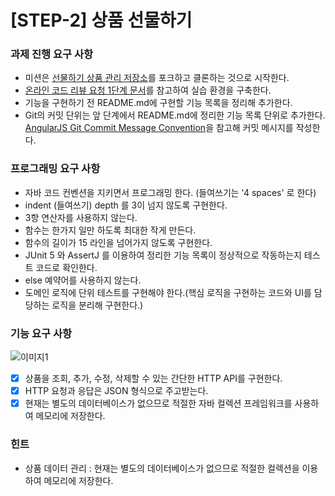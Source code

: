 # [STEP-2] 상품 선물하기

### 과제 진행 요구 사항
- 미션은 [선물하기 상품 관리 저장소](https://github.com/kakao-tech-campus-2nd-step2/spring-gift-product)를 포크하고 클론하는 것으로 시작한다.
- [온라인 코드 리뷰 요청 1단계 문서](https://github.com/next-step/nextstep-docs/blob/master/codereview/review-step1.md)를 참고하여 실습 환경을 구축한다.
- 기능을 구현하기 전 README.md에 구현할 기능 목록을 정리해 추가한다.
- Git의 커밋 단위는 앞 단계에서 README.md에 정리한 기능 목록 단위로 추가한다. [AngularJS Git Commit Message Convention](https://gist.github.com/stephenparish/9941e89d80e2bc58a153)을 참고해 커밋 메시지를 작성한다.


### 프로그래밍 요구 사항 
- 자바 코드 컨벤션을 지키면서 프로그래밍 한다. (들여쓰기는 '4 spaces' 로 한다)
- indent (들여쓰기) depth 를 3이 넘지 않도록 구현한다.
- 3항 연산자를 사용하지 않는다.
- 함수는 한가지 일만 하도록 최대한 작게 만든다.
- 함수의 길이가 15 라인을 넘어가지 않도록 구현한다.
- JUnit 5 와 AssertJ 를 이용하여 정리한 기능 목록이 정상적으로 작동하는지 테스트 코드로 확인한다.
- else 예약어를 사용하지 않는다.
- 도메인 로직에 단위 테스트를 구현해야 한다.(핵심 로직을 구현하는 코드와 UI를 담당하는 로직을 분리해 구현한다.)

### 기능 요구 사항
![이미지1](https://github.com/yunjunghun0116/cnu_db_design/assets/76200940/e819533d-8064-47d0-8357-39ace7c03650)
- [X] 상품을 조회, 추가, 수정, 삭제할 수 있는 간단한 HTTP API를 구현한다.
- [X] HTTP 요청과 응답은 JSON 형식으로 주고받는다.
- [X] 현재는 별도의 데이터베이스가 없으므로 적절한 자바 컬렉션 프레임워크를 사용하여 메모리에 저장한다.

### 힌트
- 상품 데이터 관리 : 현재는 별도의 데이터베이스가 없으므로 적절한 컬렉션을 이용하여 메모리에 저장한다.
